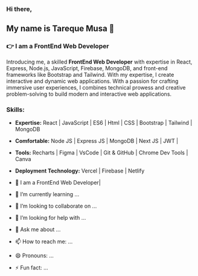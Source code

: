 ### Hi there,
## My name is Tareque Musa 👋

### 👉 I am a FrontEnd Web Developer
Introducing me, a skilled **FrontEnd Web Developer** with expertise in React, Express, Node.js, JavaScript, Firebase, MongoDB, and front-end frameworks like Bootstrap and Tailwind. With my expertise, I create interactive and dynamic web applications. With a passion for crafting immersive user experiences, I combines technical prowess and creative problem-solving to build modern and interactive web applications.

### Skills:
- **Expertise:** React | JavaScript | ES6 | Html | CSS | Bootstrap | Tailwind | MongoDB
- **Comfortable:** Node JS | Express JS | MongoDB | Next JS | JWT | 
- **Tools:** Recharts | Figma | VsCode | Git & GitHub | Chrome Dev Tools | Canva
- **Deployment Technology:** Vercel | Firebase | Netlify

- 🔭 I am a FrontEnd Web Developer|
- 🌱 I’m currently learning ...
- 👯 I’m looking to collaborate on ...
- 🤔 I’m looking for help with ...
- 💬 Ask me about ...
- 📫 How to reach me: ...
- 😄 Pronouns: ...
- ⚡ Fun fact: ...

